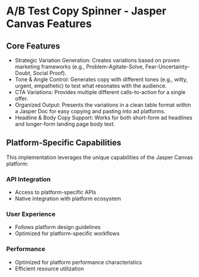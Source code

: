 # A/B Test Copy Spinner - Jasper Canvas Features

## Core Features
- Strategic Variation Generation: Creates variations based on proven marketing frameworks (e.g., Problem-Agitate-Solve, Fear-Uncertainty-Doubt, Social Proof).
- Tone & Angle Control: Generates copy with different tones (e.g., witty, urgent, empathetic) to test what resonates with the audience.
- CTA Variations: Provides multiple different calls-to-action for a single offer.
- Organized Output: Presents the variations in a clean table format within a Jasper Doc for easy copying and pasting into ad platforms.
- Headline & Body Copy Support: Works for both short-form ad headlines and longer-form landing page body text.

## Platform-Specific Capabilities
This implementation leverages the unique capabilities of the Jasper Canvas platform:

### API Integration
- Access to platform-specific APIs
- Native integration with platform ecosystem

### User Experience
- Follows platform design guidelines
- Optimized for platform-specific workflows

### Performance
- Optimized for platform performance characteristics
- Efficient resource utilization
